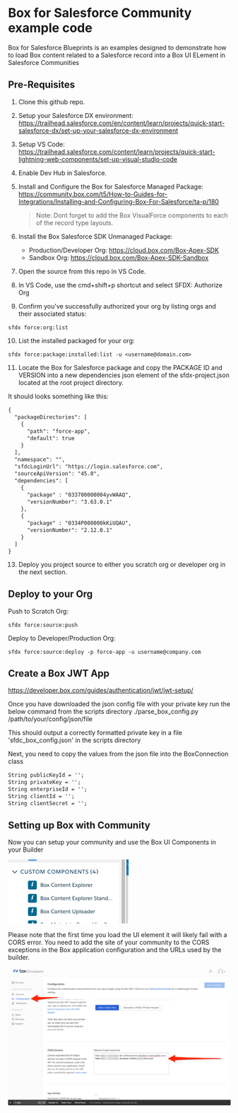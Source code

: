 # Box for Salesforce Community example code
Box for Salesforce Blueprints is an examples designed to demonstrate how to load Box content related to a Salesforce record into a Box UI ELement in Salesforce Communities


## Pre-Requisites

1. Clone this github repo.
2. Setup your Salesforce DX environment: https://trailhead.salesforce.com/en/content/learn/projects/quick-start-salesforce-dx/set-up-your-salesforce-dx-environment
3. Setup VS Code: https://trailhead.salesforce.com/content/learn/projects/quick-start-lightning-web-components/set-up-visual-studio-code
4. Enable Dev Hub in Salesforce.
5. Install and Configure the Box for Salesforce Managed Package: https://community.box.com/t5/How-to-Guides-for-Integrations/Installing-and-Configuring-Box-For-Salesforce/ta-p/180
    > Note: Dont forget to add the Box VisualForce components to each of the record type layouts.

6. Install the Box Salesforce SDK Unmanaged Package:
    
    * Production/Developer Org: https://cloud.box.com/Box-Apex-SDK
    * Sandbox Org: https://cloud.box.com/Box-Apex-SDK-Sandbox

7. Open the source from this repo in VS Code.
8. In VS Code, use the cmd+shift+p shortcut and select SFDX: Authorize Org
9. Confirm you've successfully authorized your org by listing orgs and their associated status:
```
sfdx force:org:list
```
10. List the installed packaged for your org:
```
sfdx force:package:installed:list -u <username@domain.com>
```
11. Locate the Box for Salesforce package and copy the PACKAGE ID and VERSION into a new dependencies json element of the sfdx-project.json located at the root project directory.

It should looks something like this:
```
{
  "packageDirectories": [
    {
      "path": "force-app",
      "default": true
    }
  ],
  "namespace": "",
  "sfdcLoginUrl": "https://login.salesforce.com",
  "sourceApiVersion": "45.0",
  "dependencies": [
    { 
      "package" : "033700000004yvWAAQ",
      "versionNumber": "3.63.0.1"
    },
    { 
      "package" : "0334P000000kKiUQAU",
      "versionNumber": "2.12.0.1"
    }
  ]
}
```
13. Deploy you project source to either you scratch org or developer org in the next section.

## Deploy to your Org
Push to Scratch Org:
```
sfdx force:source:push
```


Deploy to Developer/Production Org:
```
sfdx force:source:deploy -p force-app -u username@company.com
```

## Create a Box JWT App
https://developer.box.com/guides/authentication/jwt/jwt-setup/

Once you have downloaded the json config file with your private key run the below command from the scripts directory
./parse_box_config.py /path/to/your/config/json/file

This should output a correctly formatted private key in a file 'sfdc_box_config.json' in the scripts directory

Next, you need to copy the values from the json file into the BoxConnection class
```
String publicKeyId = '';
String privateKey = '';
String enterpriseId = '';
String clientId = '';
String clientSecret = '';
```

## Setting up Box with Community
Now you can setup your community and use the Box UI Components in your Builder

![Preview Box Content Explorer](/images/12-components.png)



Please note that the first time you load the UI element it will likely fail with a CORS error. You need to add the site of your community to the CORS exceptions in the Box application configuration and the URLs used by the builder. 

![Preview Box Content Explorer](/images/10-box-cors-configuration.png)




